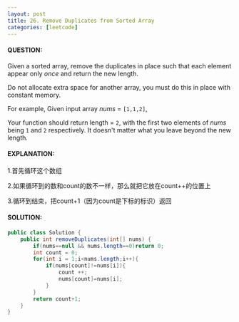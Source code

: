 ```yaml
---
layout: post
title: 26. Remove Duplicates from Sorted Array
categories: [leetcode]
---
```


#### QUESTION:

Given a sorted array, remove the duplicates in place such that each element appear only *once* and return the new length.

Do not allocate extra space for another array, you must do this in place with constant memory.

For example,
Given input array *nums* = `[1,1,2]`,

Your function should return length = `2`, with the first two elements of *nums* being `1` and `2` respectively. It doesn't matter what you leave beyond the new length.

#### EXPLANATION:

1.首先循环这个数组

2.如果循环到的数和count的数不一样，那么就把它放在count++的位置上

3.循环到结束，把count+1（因为count是下标的标识）返回

#### SOLUTION:

```java
public class Solution {
    public int removeDuplicates(int[] nums) {
        if(nums==null && nums.length==0)return 0;
        int count = 0;
        for(int i = 1;i<nums.length;i++){
            if(nums[count]!=nums[i]){
                count ++;
                nums[count]=nums[i];
            }
        }
        return count+1;
    }
}
```

